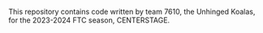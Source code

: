 This repository contains code written by team 7610, the Unhinged Koalas, for the 2023-2024 FTC season, CENTERSTAGE.

